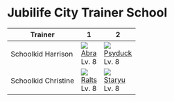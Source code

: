 # Jubilife City Trainer School

Trainer             | 1                            | 2
---                 | ---                          | ---
Schoolkid Harrison  | ![][063]<br>[Abra]<br>Lv. 8  | ![][054]<br>[Psyduck]<br>Lv. 8
Schoolkid Christine | ![][280]<br>[Ralts]<br>Lv. 8 | ![][120]<br>[Staryu]<br>Lv. 8

[Psyduck]: ../../pokemons/054/
[Abra]: ../../pokemons/063/
[Staryu]: ../../pokemons/120/
[Ralts]: ../../pokemons/280/
[054]: ../img/pokemon/054.png
[063]: ../img/pokemon/063.png
[120]: ../img/pokemon/120.png
[280]: ../img/pokemon/280.png
